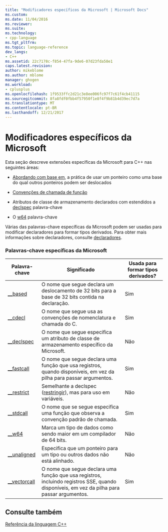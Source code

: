 ```yaml
---
title: "Modificadores específicos da Microsoft | Microsoft Docs"
ms.custom: 
ms.date: 11/04/2016
ms.reviewer: 
ms.suite: 
ms.technology:
- cpp-language
ms.tgt_pltfrm: 
ms.topic: language-reference
dev_langs:
- C++
ms.assetid: 22c7178c-f854-47fa-9de6-07d23fda58e1
caps.latest.revision: 
author: mikeblome
ms.author: mblome
manager: ghogen
ms.workload:
- cplusplus
ms.openlocfilehash: 1f9533ffc2d21c3e8ee006fc97f7c61f4cb41115
ms.sourcegitcommit: 8fa8fdf0fbb4f57950f1e8f4f9b81b4d39ec7d7a
ms.translationtype: MT
ms.contentlocale: pt-BR
ms.lasthandoff: 12/21/2017
---
```

# <a name="microsoft-specific-modifiers"></a>Modificadores específicos da Microsoft
Esta seção descreve extensões específicas da Microsoft para C++ nas seguintes áreas:  
  
-   [Abordando com base em](../cpp/based-addressing.md), a prática de usar um ponteiro como uma base do qual outros ponteiros podem ser deslocados  
  
-   [Convenções de chamada de função](../cpp/calling-conventions.md)  
  
-   Atributos de classe de armazenamento declarados com estendidos a [declspec](../cpp/declspec.md) palavra-chave  
  
-   O [w64](../cpp/w64.md) palavra-chave  
  
 Várias das palavras-chave específicas da Microsoft podem ser usadas para modificar declaradores para formar tipos derivados. Para obter mais informações sobre declaradores, consulte [declaradores](http://msdn.microsoft.com/en-us/8a7b9b51-92bd-4ac0-b3fe-0c4abe771838).  
  
### <a name="microsoft-specific-keywords"></a>Palavras-chave específicas da Microsoft  
  
|Palavra-chave|Significado|Usada para formar tipos derivados?|  
|-------------|-------------|---------------------------------|  
|[__based](../cpp/based-grammar.md)|O nome que segue declara um deslocamento de 32 bits para a base de 32 bits contida na declaração.|Sim|  
|[__cdecl](../cpp/cdecl.md)|O nome que segue usa as convenções de nomenclatura e chamada do C.|Sim|  
|[__declspec](../cpp/declspec.md)|O nome que segue especifica um atributo de classe de armazenamento específico da Microsoft.|Não|  
|[__fastcall](../cpp/fastcall.md)|O nome que segue declara uma função que usa registros, quando disponíveis, em vez da pilha para passar argumentos.|Sim|  
|[__restrict](../cpp/extension-restrict.md)|Semelhante a declspec ([restringir](../cpp/restrict.md)), mas para uso em variáveis.|Não|  
|[__stdcall](../cpp/stdcall.md)|O nome que se segue especifica uma função que observa a convenção padrão de chamada.|Sim|  
|[__w64](../cpp/w64.md)|Marca um tipo de dados como sendo maior em um compilador de 64 bits.|Não|  
|[__unaligned](../cpp/unaligned.md)|Especifica que um ponteiro para um tipo ou outros dados não está alinhado.|Não|  
|[__vectorcall](../cpp/vectorcall.md)|O nome que segue declara uma função que usa registros, incluindo registros SSE, quando disponíveis, em vez da pilha para passar argumentos.|Sim|  
  
## <a name="see-also"></a>Consulte também  
 [Referência da linguagem C++](../cpp/cpp-language-reference.md)